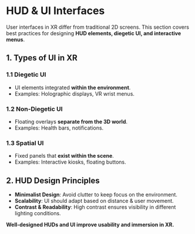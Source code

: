 # **HUD & UI Interfaces**

User interfaces in XR differ from traditional 2D screens. This section covers best practices for designing **HUD elements, diegetic UI, and interactive menus**.

## **1. Types of UI in XR**
### **1.1 Diegetic UI**
- UI elements integrated **within the environment**.
- Examples: Holographic displays, VR wrist menus.

### **1.2 Non-Diegetic UI**
- Floating overlays **separate from the 3D world**.
- Examples: Health bars, notifications.

### **1.3 Spatial UI**
- Fixed panels that **exist within the scene**.
- Examples: Interactive kiosks, floating buttons.

## **2. HUD Design Principles**
- **Minimalist Design**: Avoid clutter to keep focus on the environment.
- **Scalability**: UI should adapt based on distance & user movement.
- **Contrast & Readability**: High contrast ensures visibility in different lighting conditions.

**Well-designed HUDs and UI improve usability and immersion in XR.**
